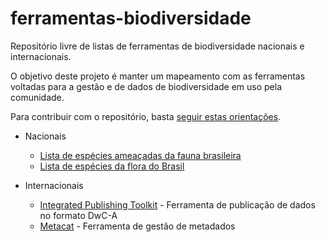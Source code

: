 ferramentas-biodiversidade
==========================

Repositório livre de listas de ferramentas de biodiversidade nacionais e internacionais.

O objetivo deste projeto é manter um mapeamento com as ferramentas voltadas para a gestão e de dados de biodiversidade em uso pela comunidade.

Para contribuir com o repositório, basta [seguir estas orientações](CONTRIBUA.md).

- Nacionais
  - [Lista de espécies ameaçadas da fauna brasileira](http://www.icmbio.gov.br/portal/biodiversidade/fauna-brasileira/lista-de-especies.html)
  - [Lista de espécies da flora do Brasil](http://floradobrasil.jbrj.gov.br/jabot/listaBrasil/PrincipalUC/PrincipalUC.do) 
  
- Internacionais
  - [Integrated Publishing Toolkit](http://www.gbif.org/ipt) - Ferramenta de publicação de dados no formato DwC-A
  - [Metacat](https://knb.ecoinformatics.org/knb/docs/) - Ferramenta de gestão de metadados
